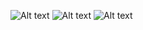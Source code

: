 ![Alt text](https://github.com/doct0rX/Udacity/blob/master/Android/AndroidBasicsbyGoogleNanodegreeProgram/lesson-miwork_MultiScreenApp/screens/screen-shot-2017-09-12-at-4.51.33-pm.png)
![Alt text](https://github.com/doct0rX/Udacity/blob/master/Android/AndroidBasicsbyGoogleNanodegreeProgram/lesson-miwork_MultiScreenApp/screens/screen-shot-2017-09-12-at-4.51.49-pm.png)
![Alt text](https://github.com/doct0rX/Udacity/blob/master/Android/AndroidBasicsbyGoogleNanodegreeProgram/lesson-miwork_MultiScreenApp/screens/screen-shot-2017-09-12-at-4.52.04-pm.png)
